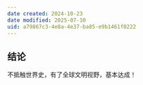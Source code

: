 ```yaml
---
date created: 2024-10-23
date modified: 2025-07-10
uid: a79867c3-4e8a-4e37-ba85-e9b1461f0222
---
```

## 结论

不抵触世界史，有了全球文明视野，基本达成！
